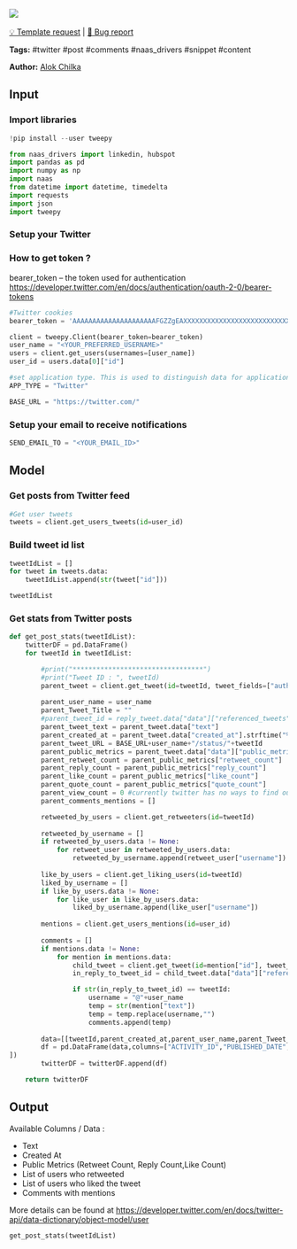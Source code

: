 <a href="https://app.naas.ai/user-redirect/naas/downloader?url=https://raw.githubusercontent.com/jupyter-naas/awesome-notebooks/master/Twitter/Twitter_Get_posts_stats.ipynb" target="_parent"><img src="https://naasai-public.s3.eu-west-3.amazonaws.com/open_in_naas.svg"/></a><br><br><a href="https://github.com/jupyter-naas/awesome-notebooks/issues/new?assignees=&labels=&template=template-request.md&title=Tool+-+Action+of+the+notebook+">💡 Template request</a> | <a href="https://github.com/jupyter-naas/awesome-notebooks/issues/new?assignees=&labels=&template=bug_report.md&title=Twitter+-+Get+posts+stats:+Error+short+description">🚨 Bug report</a>

**Tags:** #twitter #post #comments #naas_drivers #snippet #content

**Author:** [Alok Chilka](https://www.linkedin.com/in/calok64/)

## Input

### Import libraries


```python
!pip install --user tweepy
```


```python
from naas_drivers import linkedin, hubspot
import pandas as pd
import numpy as np
import naas
from datetime import datetime, timedelta
import requests
import json
import tweepy
```

### Setup your Twitter

### How to get token ?

bearer_token – the token used for authentication
https://developer.twitter.com/en/docs/authentication/oauth-2-0/bearer-tokens



```python
#Twitter cookies
bearer_token = 'AAAAAAAAAAAAAAAAAAAAAFGZZgEAXXXXXXXXXXXXXXXXXXXXXXXXXXXXXXXXXXXXXXXXX'

client = tweepy.Client(bearer_token=bearer_token)
user_name = "<YOUR_PREFERRED_USERNAME>"
users = client.get_users(usernames=[user_name])
user_id = users.data[0]["id"]

#set application type. This is used to distinguish data for application in master data model
APP_TYPE = "Twitter"

BASE_URL = "https://twitter.com/"
```

### Setup your email to receive notifications


```python
SEND_EMAIL_TO = "<YOUR_EMAIL_ID>"
```

## Model

### Get posts from Twitter feed


```python
#Get user tweets
tweets = client.get_users_tweets(id=user_id)
```

### Build tweet id list


```python
tweetIdList = []
for tweet in tweets.data:
    tweetIdList.append(str(tweet["id"]))
```


```python
tweetIdList
```

### Get stats from Twitter posts


```python
def get_post_stats(tweetIdList):
    twitterDF = pd.DataFrame()
    for tweetId in tweetIdList:

        #print("*********************************")
        #print("Tweet ID : ", tweetId)
        parent_tweet = client.get_tweet(id=tweetId, tweet_fields=["author_id","created_at","entities","in_reply_to_user_id",
                                                                        "referenced_tweets,source,public_metrics"])
        parent_user_name = user_name
        parent_Tweet_Title = ""
        #parent_tweet_id = reply_tweet.data["data"]["referenced_tweets"][0]["id"]
        parent_tweet_text = parent_tweet.data["text"]
        parent_created_at = parent_tweet.data["created_at"].strftime("%d-%m-%Y %H:%M:%S")
        parent_tweet_URL = BASE_URL+user_name+"/status/"+tweetId
        parent_public_metrics = parent_tweet.data["data"]["public_metrics"]
        parent_retweet_count = parent_public_metrics["retweet_count"]
        parent_reply_count = parent_public_metrics["reply_count"]
        parent_like_count = parent_public_metrics["like_count"]
        parent_quote_count = parent_public_metrics["quote_count"]
        parent_view_count = 0 #currently twitter has no ways to find out who actually viewed your post hence kept value = 0 to map the columns
        parent_comments_mentions = []

        retweeted_by_users = client.get_retweeters(id=tweetId)
        
        retweeted_by_username = []
        if retweeted_by_users.data != None:
            for retweet_user in retweeted_by_users.data:
                retweeted_by_username.append(retweet_user["username"])
        
        like_by_users = client.get_liking_users(id=tweetId)        
        liked_by_username = []
        if like_by_users.data != None:
            for like_user in like_by_users.data:
                liked_by_username.append(like_user["username"])
        
        mentions = client.get_users_mentions(id=user_id)
        
        comments = []
        if mentions.data != None:
            for mention in mentions.data:
                child_tweet = client.get_tweet(id=mention["id"], tweet_fields=["author_id", "in_reply_to_user_id","referenced_tweets,source,public_metrics,text"])
                in_reply_to_tweet_id = child_tweet.data["data"]["referenced_tweets"][0]["id"]

                if str(in_reply_to_tweet_id) == tweetId:
                    username = "@"+user_name
                    temp = str(mention["text"])
                    temp = temp.replace(username,"")
                    comments.append(temp)
        
        data=[[tweetId,parent_created_at,parent_user_name,parent_Tweet_Title,parent_tweet_text,parent_tweet_URL,parent_view_count,parent_reply_count,parent_like_count,parent_retweet_count,APP_TYPE]]
        df = pd.DataFrame(data,columns=["ACTIVITY_ID","PUBLISHED_DATE","AUTHOR_NAME","TITLE","TEXT","POST_URL","VIEWS","COMMENTS","LIKES","SHARES","APPLICATION_TYPE"
])
        twitterDF = twitterDF.append(df)

    return twitterDF
```

## Output

Available Columns / Data :

- Text
- Created At
- Public Metrics (Retweet Count, Reply Count,Like Count)
- List of users who retweeted 
- List of users who liked the tweet
- Comments with mentions

More details can be found at https://developer.twitter.com/en/docs/twitter-api/data-dictionary/object-model/user


```python
get_post_stats(tweetIdList)
```
